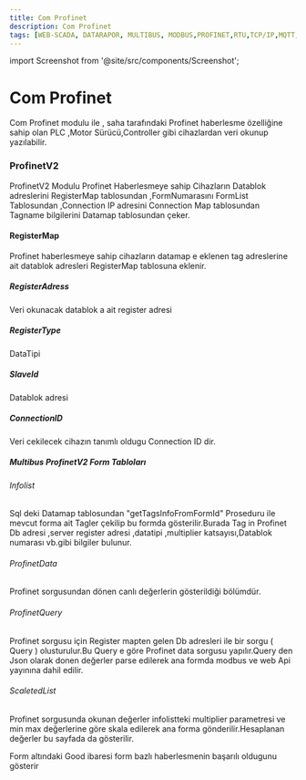 ```yaml
---
title: Com Profinet
description: Com Profinet
tags: [WEB-SCADA, DATARAPOR, MULTIBUS, MODBUS,PROFINET,RTU,TCP/IP,MQTT,SCADA,VERI TOPLAMA]
---
```



import Screenshot from '@site/src/components/Screenshot';

# Com Profinet

Com Profinet modulu ile ,  saha tarafındaki Profinet haberlesme özelliğine sahip olan PLC ,Motor Sürücü,Controller gibi cihazlardan veri okunup yazılabilir. 

### ProfinetV2

ProfinetV2 Modulu Profinet Haberlesmeye sahip Cihazların Datablok adreslerini RegisterMap tablosundan ,FormNumarasını FormList Tablosundan ,Connection IP adresini Connection Map tablosundan Tagname bilgilerini Datamap tablosundan çeker.


#### RegisterMap

Profinet haberlesmeye sahip cihazların datamap e eklenen tag adreslerine ait datablok adresleri RegisterMap tablosuna eklenir.

##### RegisterAdress
Veri okunacak datablok a ait register adresi

##### RegisterType
DataTipi

##### SlaveId
Datablok adresi


##### ConnectionID

Veri cekilecek cihazın tanımlı oldugu Connection ID dir.


<Screenshot url='/img/mim9.png' />


 



##### Multibus ProfinetV2 Form Tabloları

###### Infolist



Sql deki Datamap tablosundan "getTagsInfoFromFormId" Proseduru ile mevcut forma ait Tagler çekilip bu formda gösterilir.Burada  Tag in Profinet Db adresi ,server register adresi ,datatipi ,multiplier katsayısı,Datablok numarası  vb.gibi bilgiler bulunur.


<Screenshot url='/img/mim10.png' />



###### ProfinetData



Profinet sorgusundan  dönen canlı değerlerin gösterildiği bölümdür.

 

<Screenshot url='/img/mim11.png' />



###### ProfinetQuery



Profinet sorgusu için Register mapten gelen Db  adresleri ile bir sorgu ( Query ) olusturulur.Bu Query e göre Profinet data sorgusu yapılır.Query den    Json olarak donen değerler parse edilerek ana formda  modbus ve web Api  yayınına dahil edilir.

<Screenshot url='/img/mim12.png' />
 


###### ScaletedList



Profinet sorgusunda okunan değerler infolistteki multiplier parametresi ve min max  değerlerine göre skala edilerek ana forma gönderilir.Hesaplanan değerler bu sayfada da gösterilir.

Form altındaki Good ibaresi form bazlı haberlesmenin başarılı oldugunu gösterir


<Screenshot url='/img/mim13.png' />